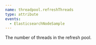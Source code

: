 ```yaml
---
name: threadpool.refreshThreads
type: attribute
events:
  - ElasticsearchNodeSample
---
```


The number of threads in the refresh pool.